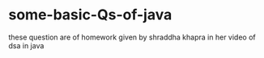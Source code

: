 # some-basic-Qs-of-java
these question are of homework given by shraddha khapra in her video of dsa in java
